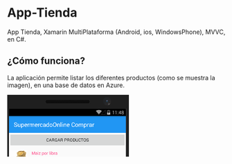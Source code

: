 # App-Tienda
App Tienda, Xamarin MultiPlataforma (Android, ios, WindowsPhone), MVVC, en C#.

## ¿Cómo funciona?

La aplicación permite listar los diferentes productos (como se muestra la imagen), en una base de datos en Azure.

![Sin titulo](Images_Readme/Image_1.png)
